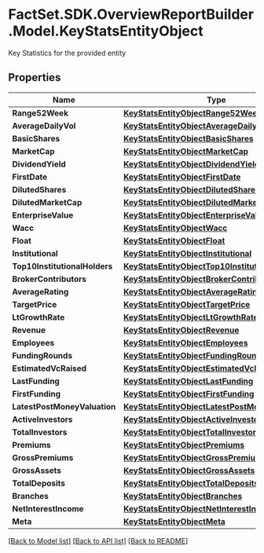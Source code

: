 # FactSet.SDK.OverviewReportBuilder.Model.KeyStatsEntityObject
Key Statistics for the provided entity

## Properties

Name | Type | Description | Notes
------------ | ------------- | ------------- | -------------
**Range52Week** | [**KeyStatsEntityObjectRange52Week**](KeyStatsEntityObjectRange52Week.md) |  | [optional] 
**AverageDailyVol** | [**KeyStatsEntityObjectAverageDailyVol**](KeyStatsEntityObjectAverageDailyVol.md) |  | [optional] 
**BasicShares** | [**KeyStatsEntityObjectBasicShares**](KeyStatsEntityObjectBasicShares.md) |  | [optional] 
**MarketCap** | [**KeyStatsEntityObjectMarketCap**](KeyStatsEntityObjectMarketCap.md) |  | [optional] 
**DividendYield** | [**KeyStatsEntityObjectDividendYield**](KeyStatsEntityObjectDividendYield.md) |  | [optional] 
**FirstDate** | [**KeyStatsEntityObjectFirstDate**](KeyStatsEntityObjectFirstDate.md) |  | [optional] 
**DilutedShares** | [**KeyStatsEntityObjectDilutedShares**](KeyStatsEntityObjectDilutedShares.md) |  | [optional] 
**DilutedMarketCap** | [**KeyStatsEntityObjectDilutedMarketCap**](KeyStatsEntityObjectDilutedMarketCap.md) |  | [optional] 
**EnterpriseValue** | [**KeyStatsEntityObjectEnterpriseValue**](KeyStatsEntityObjectEnterpriseValue.md) |  | [optional] 
**Wacc** | [**KeyStatsEntityObjectWacc**](KeyStatsEntityObjectWacc.md) |  | [optional] 
**Float** | [**KeyStatsEntityObjectFloat**](KeyStatsEntityObjectFloat.md) |  | [optional] 
**Institutional** | [**KeyStatsEntityObjectInstitutional**](KeyStatsEntityObjectInstitutional.md) |  | [optional] 
**Top10InstitutionalHolders** | [**KeyStatsEntityObjectTop10InstitutionalHolders**](KeyStatsEntityObjectTop10InstitutionalHolders.md) |  | [optional] 
**BrokerContributors** | [**KeyStatsEntityObjectBrokerContributors**](KeyStatsEntityObjectBrokerContributors.md) |  | [optional] 
**AverageRating** | [**KeyStatsEntityObjectAverageRating**](KeyStatsEntityObjectAverageRating.md) |  | [optional] 
**TargetPrice** | [**KeyStatsEntityObjectTargetPrice**](KeyStatsEntityObjectTargetPrice.md) |  | [optional] 
**LtGrowthRate** | [**KeyStatsEntityObjectLtGrowthRate**](KeyStatsEntityObjectLtGrowthRate.md) |  | [optional] 
**Revenue** | [**KeyStatsEntityObjectRevenue**](KeyStatsEntityObjectRevenue.md) |  | [optional] 
**Employees** | [**KeyStatsEntityObjectEmployees**](KeyStatsEntityObjectEmployees.md) |  | [optional] 
**FundingRounds** | [**KeyStatsEntityObjectFundingRounds**](KeyStatsEntityObjectFundingRounds.md) |  | [optional] 
**EstimatedVcRaised** | [**KeyStatsEntityObjectEstimatedVcRaised**](KeyStatsEntityObjectEstimatedVcRaised.md) |  | [optional] 
**LastFunding** | [**KeyStatsEntityObjectLastFunding**](KeyStatsEntityObjectLastFunding.md) |  | [optional] 
**FirstFunding** | [**KeyStatsEntityObjectFirstFunding**](KeyStatsEntityObjectFirstFunding.md) |  | [optional] 
**LatestPostMoneyValuation** | [**KeyStatsEntityObjectLatestPostMoneyValuation**](KeyStatsEntityObjectLatestPostMoneyValuation.md) |  | [optional] 
**ActiveInvestors** | [**KeyStatsEntityObjectActiveInvestors**](KeyStatsEntityObjectActiveInvestors.md) |  | [optional] 
**TotalInvestors** | [**KeyStatsEntityObjectTotalInvestors**](KeyStatsEntityObjectTotalInvestors.md) |  | [optional] 
**Premiums** | [**KeyStatsEntityObjectPremiums**](KeyStatsEntityObjectPremiums.md) |  | [optional] 
**GrossPremiums** | [**KeyStatsEntityObjectGrossPremiums**](KeyStatsEntityObjectGrossPremiums.md) |  | [optional] 
**GrossAssets** | [**KeyStatsEntityObjectGrossAssets**](KeyStatsEntityObjectGrossAssets.md) |  | [optional] 
**TotalDeposits** | [**KeyStatsEntityObjectTotalDeposits**](KeyStatsEntityObjectTotalDeposits.md) |  | [optional] 
**Branches** | [**KeyStatsEntityObjectBranches**](KeyStatsEntityObjectBranches.md) |  | [optional] 
**NetInterestIncome** | [**KeyStatsEntityObjectNetInterestIncome**](KeyStatsEntityObjectNetInterestIncome.md) |  | [optional] 
**Meta** | [**KeyStatsEntityObjectMeta**](KeyStatsEntityObjectMeta.md) |  | [optional] 

[[Back to Model list]](../README.md#documentation-for-models) [[Back to API list]](../README.md#documentation-for-api-endpoints) [[Back to README]](../README.md)


